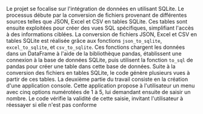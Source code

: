 Le projet se focalise sur l'intégration de données en utilisant SQLite. Le 
processus débute par la conversion de fichiers provenant de différentes sources telles que 
JSON, Excel et CSV en tables SQLite. Ces tables sont ensuite exploitées pour créer des vues 
SQL spécifiques, simplifiant l'accès à des informations ciblées.
La conversion de fichiers JSON, Excel et CSV en tables SQLite est réalisée grâce aux fonctions 
`json_to_sqlite`, `excel_to_sqlite`, et `csv_to_sqlite`. Ces fonctions chargent les données dans 
un DataFrame à l'aide de la bibliothèque pandas, établissent une connexion à la base de données 
SQLite, puis utilisent la fonction `to_sql` de pandas pour créer une table dans cette base de 
données.
Suite à la conversion des fichiers en tables SQLite, le code génère plusieurs vues à partir de ces 
tables. 
La deuxième partie du travail consiste en la création d'une application console. Cette application 
propose à l'utilisateur un menu avec cinq options numérotées de 1 à 5, lui demandant ensuite 
de saisir un nombre. Le code vérifie la validité de cette saisie, invitant l'utilisateur à réessayer 
si elle n'est pas conforme
